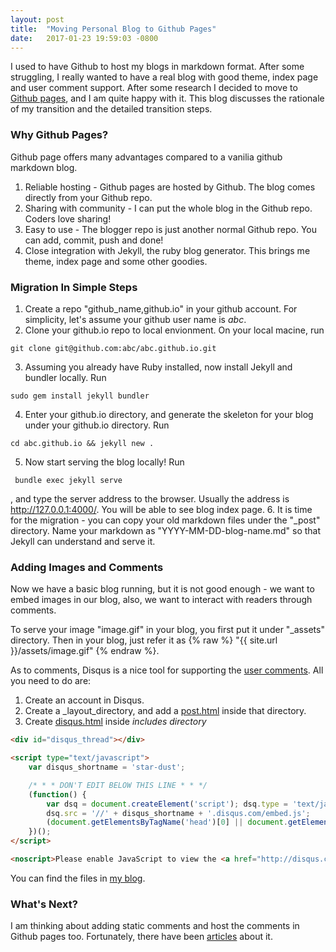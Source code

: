 ```yaml
---
layout: post
title:  "Moving Personal Blog to Github Pages"
date:   2017-01-23 19:59:03 -0800
---
```

I used to have Github to host my blogs in markdown format. After some struggling, I really wanted to have a real blog with good theme, index page and user comment support. After some research I decided to move to [Github pages](https://pages.github.com/), and I am quite happy with it. This blog discusses the rationale of my transition and the detailed transition steps.

### Why Github Pages?
Github page offers many advantages compared to a vanilia github markdown blog.

1. Reliable hosting - Github pages are hosted by Github. The blog comes directly from your Github repo.
2. Sharing with community - I can put the whole blog in the Github repo. Coders love sharing!
3. Easy to use - The blogger repo is just another normal Github repo. You can add, commit, push and done!
4. Close integration with Jekyll, the ruby blog generator. This brings me theme, index page and some other goodies.

### Migration In Simple Steps
1. Create a repo "github_name,github.io" in your github account. For simplicity, let's assume your github user name is *abc*.
2. Clone your github.io repo to local envionment. On your local macine, run 
```
git clone git@github.com:abc/abc.github.io.git
```
3. Assuming you already have Ruby installed, now install Jekyll and bundler locally. Run
```
sudo gem install jekyll bundler
```
4. Enter your github.io directory, and generate the skeleton for your blog under your github.io directory. Run
```
cd abc.github.io && jekyll new .
```
5. Now start serving the blog locally!  Run
```
 bundle exec jekyll serve
```
, and type the server address to the browser.  Usually the address is http://127.0.0.1:4000/. You will be able to see blog index page.
6. It is time for the migration - you can copy your old markdown files under the "_post" directory. Name your markdown as "YYYY-MM-DD-blog-name.md" so that Jekyll can understand and serve it.

### Adding Images and Comments
Now we have a basic blog running, but it is not good enough - we want to embed images in our blog, also, we want to interact with readers through comments. 

To serve your image "image.gif" in your blog, you first put it under "_assets" directory. Then in your blog, just refer it as {% raw %} "{{ site.url }}/assets/image.gif" {% endraw %}.

As to comments, Disqus is a nice tool for supporting the [user comments](http://stackoverflow.com/a/22201969). All you need to do are:

1. Create an account in Disqus.
2. Create a _layout_directory, and add a [post.html](https://github.com/wang-ye/wang-ye.github.io/blob/master/_layouts/post.html) inside that directory.
3. Create [disqus.html](https://github.com/wang-ye/wang-ye.github.io/blob/master/_includes/disqus.html) inside _includes directory_

```html
<div id="disqus_thread"></div>

<script type="text/javascript">
    var disqus_shortname = 'star-dust';

    /* * * DON'T EDIT BELOW THIS LINE * * */
    (function() {
        var dsq = document.createElement('script'); dsq.type = 'text/javascript'; dsq.async = true;
        dsq.src = '//' + disqus_shortname + '.disqus.com/embed.js';
        (document.getElementsByTagName('head')[0] || document.getElementsByTagName('body')[0]).appendChild(dsq);
    })();
</script>

<noscript>Please enable JavaScript to view the <a href="http://disqus.com/?ref_noscript">comments powered by Disqus.</a></noscript>2
```

You can find the files in [my blog](https://wang-ye.github.io/).

### What's Next?
I am thinking about adding static comments and host the comments in Github pages too. Fortunately, there have been [articles](https://github.com/mpalmer/jekyll-static-comments) about it.
